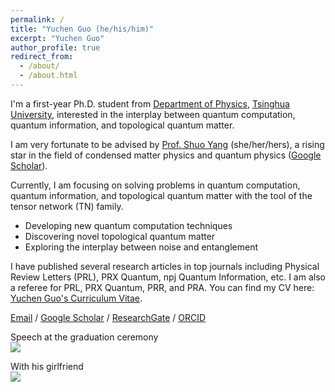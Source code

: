 ```yaml
---
permalink: /
title: "Yuchen Guo (he/his/him)"
excerpt: "Yuchen Guo"
author_profile: true
redirect_from: 
  - /about/
  - /about.html
---
```


I'm a first-year Ph.D. student from [Department of Physics](https://www.phys.tsinghua.edu.cn/), [Tsinghua University](https://www.tsinghua.edu.cn/), interested in the interplay between quantum computation, quantum information, and topological quantum matter.

I am very fortunate to be advised by [Prof. Shuo Yang](https://www.phys.tsinghua.edu.cn/info/1101/4258.htm) (she/her/hers), a rising star in the field of condensed matter physics and quantum physics ([Google Scholar](https://scholar.google.com/citations?user=nemjDVIAAAAJ&hl)).

Currently, I am focusing on solving problems in quantum computation, quantum information, and topological quantum matter with the tool of the tensor network (TN) family.
* Developing new quantum computation techniques
* Discovering novel topological quantum matter
* Exploring the interplay between noise and entanglement

I have published several research articles in top journals including Physical Review Letters (PRL), PRX Quantum, npj Quantum Information, etc. I am also a referee for PRL, PRX Quantum, PRR, and PRA. You can find my CV here: [Yuchen Guo's Curriculum Vitae](cv/).

[Email](guo-yc23@mails.tsinghua.edu.cn) / [Google Scholar](https://scholar.google.com/citations?user=ZbaW22gAAAAJ&hl) / [ResearchGate](https://www.researchgate.net/profile/Yuchen-Guo-31) / [ORCID](https://orcid.org/0000-0002-4901-2737)

Speech at the graduation ceremony
<br/><img src='/images/Xuetang.png'>

With his girlfriend
<br/><img src='/images/Cat.png'>
